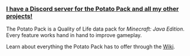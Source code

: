 ### [I have a Discord server for the Potato Pack and all my other projects!](https://discord.gg/n6sCVTvpyt)

The Potato Pack is a Quality of Life data pack for *Minecraft: Java Edition*. Every feature works hand in hand to improve gameplay.

Learn about everything the Potato Pack has to offer through the [Wiki](https://github.com/DylanLewisGitHub/The-Potato-Pack/wiki).
